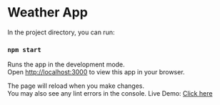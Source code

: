 # Weather App

In the project directory, you can run:

### `npm start`

Runs the app in the development mode.\
Open [http://localhost:3000](http://localhost:3000) to view this app in your browser.

The page will reload when you make changes.\
You may also see any lint errors in the console.
Live Demo: <a href="https://weatherapplication222.netlify.app/" target="_blank">Click here</a>

